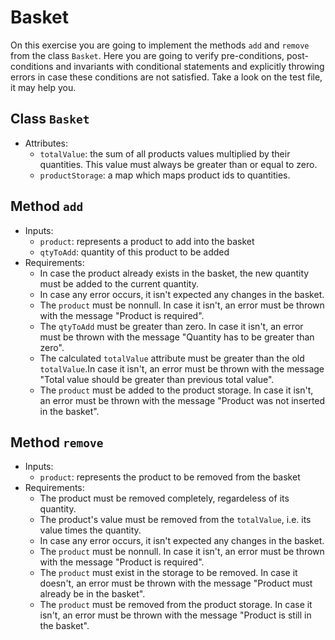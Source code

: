 # Basket

On this exercise you are going to implement the methods `add` and `remove` from the class `Basket`. Here you are going to verify pre-conditions, post-conditions and invariants with conditional statements and explicitly throwing errors in case these conditions are not satisfied. Take a look on the test file, it may help you.

## Class `Basket`

- Attributes:
  - `totalValue`: the sum of all products values multiplied by their quantities. This value must always be greater than or equal to zero.
  - `productStorage`: a map which maps product ids to quantities.

## Method `add`

- Inputs:
  - `product`: represents a product to add into the basket
  - `qtyToAdd`: quantity of this product to be added
- Requirements:
  - In case the product already exists in the basket, the new quantity must be added to the current quantity.
  - In case any error occurs, it isn't expected any changes in the basket.
  - The `product` must be nonnull. In case it isn't, an error must be thrown with the message "Product is required".
  - The `qtyToAdd` must be greater than zero. In case it isn't, an error must be thrown with the message "Quantity has to be greater than zero".
  - The calculated `totalValue` attribute must be greater than the old `totalValue`.In case it isn't, an error must be thrown with the message "Total value should be greater than previous total value".
  - The `product` must be added to the product storage. In case it isn't, an error must be thrown with the message "Product was not inserted in the basket".

## Method `remove`
- Inputs:
  - `product`: represents the product to be removed from the basket
- Requirements:
  - The product must be removed completely, regardeless of its quantity.
  - The product's value must be removed from the `totalValue`, i.e. its value times the quantity.
  - In case any error occurs, it isn't expected any changes in the basket.
  - The `product` must be nonnull. In case it isn't, an error must be thrown with the message "Product is required".
  - The `product` must exist in the storage to be removed. In case it doesn't, an error must be thrown with the message "Product must already be in the basket".
  - The `product` must be removed from the product storage. In case it isn't, an error must be thrown with the message "Product is still in the basket".
